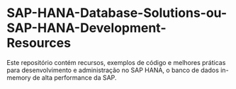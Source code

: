 # SAP-HANA-Database-Solutions-ou-SAP-HANA-Development-Resources
Este repositório contém recursos, exemplos de código e melhores práticas para desenvolvimento e administração no SAP HANA, o banco de dados in-memory de alta performance da SAP. 
